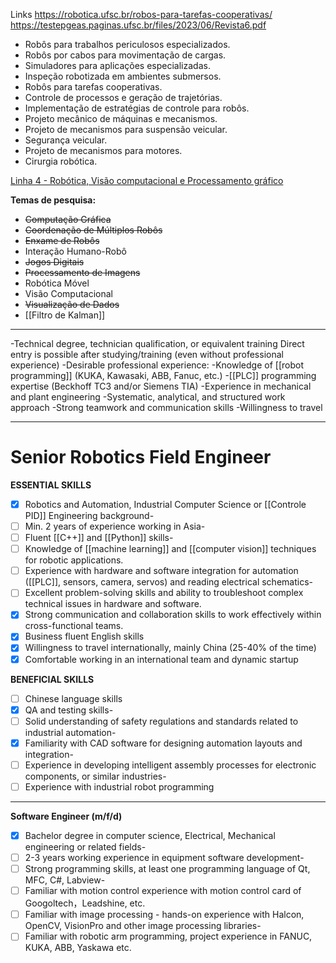 Links
https://robotica.ufsc.br/robos-para-tarefas-cooperativas/
https://testepgeas.paginas.ufsc.br/files/2023/06/Revista6.pdf

- Robôs para trabalhos periculosos especializados.
- Robôs por cabos para movimentação de cargas.
- Simuladores para aplicações especializadas.
- Inspeção robotizada em ambientes submersos.
- Robôs para tarefas cooperativas.
- Controle de processos e geração de trajetórias.
- Implementação de estratégias de controle para robôs.
- Projeto mecânico de máquinas e mecanismos.
- Projeto de mecanismos para suspensão veicular.
- Segurança veicular.
- Projeto de mecanismos para motores.
- Cirurgia robótica.

[Linha 4 - Robótica, Visão computacional e Processamento gráfico](https://ppgcc.dcc.ufmg.br/linhas-de-pesquisa/#)

**Temas de pesquisa:**

- ~~Computação Gráfica~~
- ~~Coordenação de Múltiplos Robôs~~
- ~~Enxame de Robôs~~
- Interação Humano-Robô
- ~~Jogos Digitais~~
- ~~Processamento de Imagens~~
- Robótica Móvel
- Visão Computacional
- ~~Visualização de Dados~~
- [[Filtro de Kalman]]
-------------------

-Technical degree, technician qualification, or equivalent training
Direct entry is possible after studying/training (even without professional experience)
-Desirable professional experience:
-Knowledge of [[robot programming]] (KUKA, Kawasaki, ABB, Fanuc, etc.)
-[[PLC]] programming expertise (Beckhoff TC3 and/or Siemens TIA)
-Experience in mechanical and plant engineering
-Systematic, analytical, and structured work approach
-Strong teamwork and communication skills
-Willingness to travel


------------------------------------------------------------------------
# Senior Robotics Field Engineer

**ESSENTIAL SKILLS**

- [x] Robotics and Automation, Industrial Computer Science or [[Controle PID]] Engineering background- 
- [ ] Min. 2 years of experience working in Asia-
- [ ] Fluent [[C++]] and [[Python]] skills- 
- [ ] Knowledge of [[machine learning]] and [[computer vision]] techniques for robotic applications.
- [ ] Experience with hardware and software integration for automation ([[PLC]], sensors, camera, servos) and reading electrical schematics- 
- [ ] Excellent problem-solving skills and ability to troubleshoot complex technical issues in hardware and software.
- [x] Strong communication and collaboration skills to work effectively within cross-functional teams.
- [x] Business fluent English skills
- [x] Willingness to travel internationally, mainly China (25-40% of the time)
- [x] Comfortable working in an international team and dynamic startup

**BENEFICIAL SKILLS**

- [ ] Chinese language skills
- [x] QA and testing skills-
- [ ] Solid understanding of safety regulations and standards related to industrial automation- 
- [x] Familiarity with CAD software for designing automation layouts and integration- 
- [ ] Experience in developing intelligent assembly processes for electronic components, or similar industries-
- [ ] Experience with industrial robot programming

------------------------------

**Software Engineer (m/f/d)**

- [x] Bachelor degree in computer science, Electrical, Mechanical engineering or related fields-
- [ ] 2-3 years working experience in equipment software development-
- [ ] Strong programming skills, at least one programming language of Qt, MFC, C#, Labview-
- [ ] Familiar with motion control experience with motion control card of Googoltech，Leadshine, etc.
- [ ] Familiar with image processing - hands-on experience with Halcon, OpenCV, VisionPro and other image processing libraries- 
- [ ] Familiar with robotic arm programming, project experience in FANUC, KUKA, ABB, Yaskawa etc.